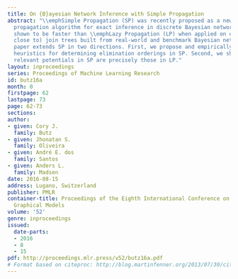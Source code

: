 ```yaml
---
title: On {B}ayesian Network Inference with Simple Propagation
abstract: "\\emphSimple Propagation (SP) was recently proposed as a new join tree
  propagation algorithm for exact inference in discrete Bayesian networks and empirically
  shown to be faster than \\emphLazy Propagation (LP) when applied on optimal (or
  close to) join trees built from real-world and benchmark Bayesian networks. This
  paper extends SP in two directions. First, we propose and empirically evaluate eight
  heuristics for determining elimination orderings in SP. Second, we show that the
  relevant potentials in SP are precisely those in LP."
layout: inproceedings
series: Proceedings of Machine Learning Research
id: butz16a
month: 0
firstpage: 62
lastpage: 73
page: 62-73
sections: 
author:
- given: Cory J.
  family: Butz
- given: Jhonatan S.
  family: Oliveira
- given: André E. dos
  family: Santos
- given: Anders L.
  family: Madsen
date: 2016-08-15
address: Lugano, Switzerland
publisher: PMLR
container-title: Proceedings of the Eighth International Conference on Probabilistic
  Graphical Models
volume: '52'
genre: inproceedings
issued:
  date-parts:
  - 2016
  - 8
  - 15
pdf: http://proceedings.mlr.press/v52/butz16a.pdf
# Format based on citeproc: http://blog.martinfenner.org/2013/07/30/citeproc-yaml-for-bibliographies/
---
```

